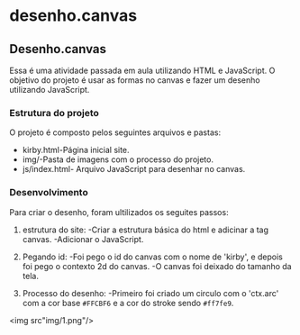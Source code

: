 # desenho.canvas
## Desenho.canvas

 Essa é uma atividade passada em aula utilizando HTML e JavaScript. O objetivo do projeto é usar as formas no canvas e fazer um desenho utilizando JavaScript.
 
### Estrutura do projeto

 O projeto é composto pelos seguintes arquivos e pastas:
 * kirby.html-Página inicial site.
 * img/-Pasta de imagens com  o processo do projeto.
 * js/index.html- Arquivo JavaScript para desenhar no canvas.
  
### Desenvolvimento

Para criar o desenho, foram ultilizados os seguites passos:

1. estrutura do site:
 -Criar a estrutura básica do html e adicinar a tag canvas.
 -Adicionar o JavaScript.

2. Pegando id:
 -Foi pego o id do canvas com o nome de 'kirby', e depois foi pego o contexto 2d do canvas.
 -O canvas foi deixado do tamanho da tela.

3. Processo do desenho:
 -Primeiro foi criado um circulo com o 'ctx.arc' com a cor base `#FFCBF6` e a cor do stroke sendo `#ff7fe9`.
 
 <img src"img/1.png"/>
 
